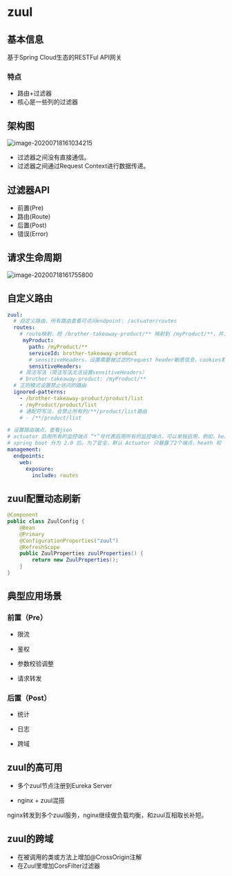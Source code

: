 # zuul



## 基本信息

基于Spring Cloud生态的RESTFul API网关

### 特点

- 路由+过滤器
- 核心是一些列的过滤器



## 架构图

![image-20200718161034215](https://image-hosting.jellyfishmix.com/20200718161034.png)

- 过滤器之间没有直接通信。
- 过滤器之间通过Request Context进行数据传递。



## 过滤器API

- 前置(Pre)
- 路由(Route)
- 后置(Post)
- 错误(Error)



## 请求生命周期

![image-20200718161755800](https://image-hosting.jellyfishmix.com/20200718161755.png)



## 自定义路由

```yaml
zuul:
  # 自定义路由，所有路由查看可访问endpoint: /actuator/routes
  routes:
    # route映射，把 /brother-takeaway-product/** 映射到 /myProduct/**，并且/brother-takeaway-product/**依然保留
     myProduct:
       path: /myProduct/**
       serviceId: brother-takeaway-product
       # sensitiveHeaders，设置需要被过滤的request header敏感信息，cookies默认被zuul过滤。置空表示不设置需要被过滤的request header敏感信息。
       sensitiveHeaders:
    # 简洁写法（简洁写法无法设置sensitiveHeaders）
    # brother-takeaway-product: /myProduct/**
  # 正则模式设置禁止访问的路由
  ignored-patterns:
    - /brother-takeaway-product/product/list
    - /myProduct/product/list
    # 通配符写法，会禁止所有的/**/product/list路由
    # - /**/product/list

# 设置路由端点，查看json
# actuator 启用所有的监控端点 “*”号代表启用所有的监控端点，可以单独启用，例如，health，info，metrics
# spring boot 升为 2.0 后，为了安全，默认 Actuator 只暴露了2个端点，heath 和 info
management:
  endpoints:
    web:
      exposure:
        include: routes
```



## zuul配置动态刷新

```java
@Component
public class ZuulConfig {
    @Bean
    @Primary
    @ConfigurationProperties("zuul")
    @RefreshScope
    public ZuulProperties zuulProperties() {
        return new ZuulProperties();
    }
}
```



## 典型应用场景

### 前置（Pre）

- 限流

- 鉴权

- 参数校验调整

- 请求转发

### 后置（Post）

- 统计

- 日志
- 跨域



## zuul的高可用

- 多个zuul节点注册到Eureka Server

- nginx + zuul混搭

nginx转发到多个zuul服务，nginx继续做负载均衡，和zuul互相取长补短。



## zuul的跨域

- 在被调用的类或方法上增加@CrossOrigin注解
- 在Zuul里增加CorsFilter过滤器


